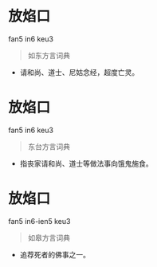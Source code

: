 # 放焰口
fan5 in6 keu3
> 如东方言词典
- 请和尚、道士、尼姑念经，超度亡灵。

# 放焰口
fan5 in6 keu3
> 东台方言词典
- 指丧家请和尚、道士等做法事向饿鬼施食。

# 放焰口
fan5 in6-ien5 keu3
> 如皋方言词典
- 追荐死者的佛事之一。
